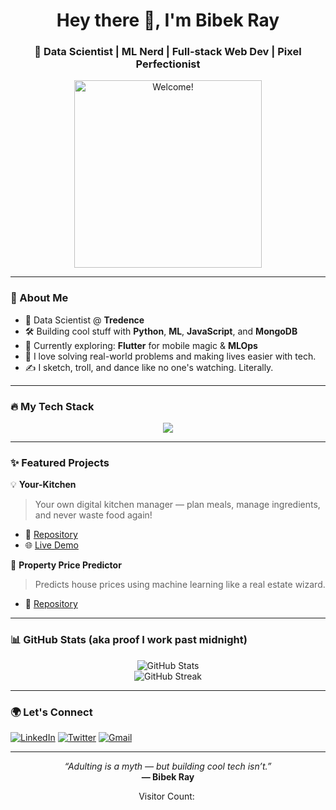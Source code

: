 <!-- README.md -->

<h1 align="center">Hey there 👋, I'm Bibek Ray</h1>
<h3 align="center">🚀 Data Scientist | ML Nerd | Full-stack Web Dev | Pixel Perfectionist</h3>

<p align="center">
  <img src="https://media.giphy.com/media/L8K62iTDkzGX6/giphy.gif" width="300" alt="Welcome!" />
</p>

---

### 🚀 About Me
- 🧠 Data Scientist @ **Tredence**
- 🛠 Building cool stuff with **Python**, **ML**, **JavaScript**, and **MongoDB**
- 🎯 Currently exploring: **Flutter** for mobile magic & **MLOps**
- 🌱 I love solving real-world problems and making lives easier with tech.
- ✍️ I sketch, troll, and dance like no one's watching. Literally.

---

### 🔥 My Tech Stack

<p align="center">
  <img src="https://skillicons.dev/icons?i=python,java,js,html,css,flutter,firebase,mongodb,react,git,github,linux,vscode,figma,postgres" />
</p>

---

### ✨ Featured Projects

💡 **Your-Kitchen**  
> Your own digital kitchen manager — plan meals, manage ingredients, and never waste food again!

- 📂 [Repository](https://github.com/Bibek-Ray/Your-Kitchen)
- 🌐 [Live Demo](https://your-kitchen.onrender.com/)

🏡 **Property Price Predictor**  
> Predicts house prices using machine learning like a real estate wizard.

- 📂 [Repository](https://github.com/Bibek-Ray/Property-Price-Predictor)

---

### 📊 GitHub Stats (aka proof I work past midnight)

<p align="center">
  <img src="https://github-readme-stats.vercel.app/api?username=Bibek-Ray&show_icons=true&theme=radical" alt="GitHub Stats" />
  <br/>
  <img src="https://github-readme-streak-stats.herokuapp.com/?user=Bibek-Ray&theme=radical" alt="GitHub Streak" />
</p>

---

### 🌍 Let's Connect

[![LinkedIn](https://img.shields.io/badge/LinkedIn-blue?style=for-the-badge&logo=linkedin&logoColor=white)](https://www.linkedin.com/in/bibek-ray-061727220/)
[![Twitter](https://img.shields.io/badge/Twitter-black?style=for-the-badge&logo=twitter&logoColor=white)](https://twitter.com/major_ray291)
[![Gmail](https://img.shields.io/badge/Gmail-red?style=for-the-badge&logo=gmail&logoColor=white)](mailto:bibekray.dec@gmail.com)

---

<p align="center">
  <i>“Adulting is a myth — but building cool tech isn’t.”</i><br>
  <b>— Bibek Ray</b>
</p>
<p align="center">Visitor Count: <img src="https://komarev.com/ghpvc/?username=Bibek-Ray&style=flat-square&color=blue" alt=""/></p>
